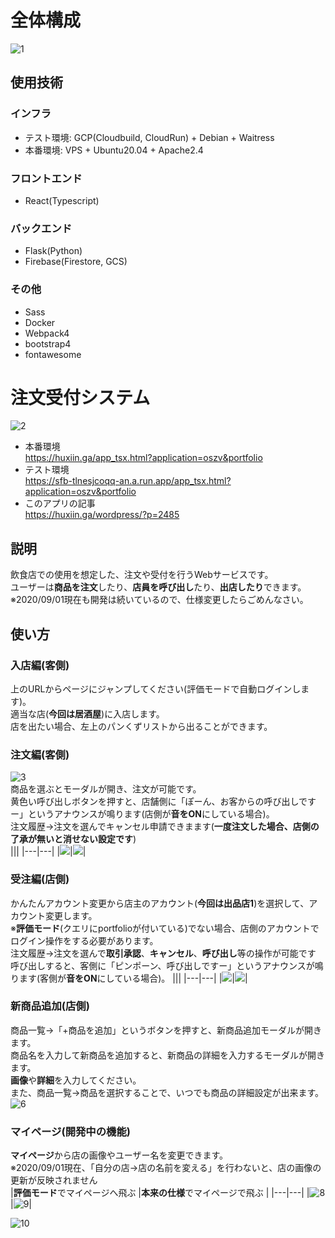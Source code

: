 # 全体構成  
![1](https://github.com/jSm449g4d/PF_apps/blob/master/assets/sikumi.png)  
## 使用技術   
### インフラ  
- テスト環境: GCP(Cloudbuild, CloudRun) + Debian + Waitress  
- 本番環境: VPS + Ubuntu20.04 + Apache2.4  
### フロントエンド  
- React(Typescript)  
### バックエンド  
- Flask(Python)
- Firebase(Firestore, GCS)
### その他  
- Sass
- Docker
- Webpack4
- bootstrap4
- fontawesome

# 注文受付システム  
![2](https://github.com/jSm449g4d/PF_apps/blob/master/assets/oszv_front.png)  
- 本番環境   
https://huxiin.ga/app_tsx.html?application=oszv&portfolio  
- テスト環境  
https://sfb-tlnesjcoqq-an.a.run.app/app_tsx.html?application=oszv&portfolio  
- このアプリの記事  
https://huxiin.ga/wordpress/?p=2485  
## 説明  
飲食店での使用を想定した、注文や受付を行うWebサービスです。  
ユーザーは**商品を注文**したり、**店員を呼び出し**たり、**出店したり**できます。  
※2020/09/01現在も開発は続いているので、仕様変更したらごめんなさい。  
## 使い方  
### 入店編(客側)  
上のURLからページにジャンプしてください(評価モードで自動ログインします)。  
適当な店(**今回は居酒屋**)に入店します。  
店を出たい場合、左上のパンくずリストから出ることができます。  
### 注文編(客側)  
![3](https://github.com/jSm449g4d/PF_apps/blob/master/assets/oszv_inned.png)  
商品を選ぶとモーダルが開き、注文が可能です。  
黄色い呼び出しボタンを押すと、店舗側に「ぽーん、お客からの呼び出しですー」というアナウンスが鳴ります(店側が**音をON**にしている場合)。  
注文履歴→注文を選んでキャンセル申請できまます(**一度注文した場合、店側の了承が無いと消せない設定です**)  
|||
|---|---|
|![](https://github.com/jSm449g4d/PF_apps/blob/master/assets/oszv_orderingselect.png)|![](https://github.com/jSm449g4d/PF_apps/blob/master/assets/oszv_ordering.png)|

### 受注編(店側)  
かんたんアカウント変更から店主のアカウント(**今回は出品店1**)を選択して、アカウント変更します。  
※**評価モード**(クエリにportfolioが付いている)でない場合、店側のアカウントでログイン操作をする必要があります。  
注文履歴→注文を選んで**取引承認**、**キャンセル**、**呼び出し**等の操作が可能です  
呼び出しすると、客側に「ピンポーン、呼び出しですー」というアナウンスが鳴ります(客側が**音をON**にしている場合)。 
|||
|---|---|
|![](https://github.com/jSm449g4d/PF_apps/blob/master/assets/oszv_orderedselect.png)|![](https://github.com/jSm449g4d/PF_apps/blob/master/assets/oszv_ordered.png)|

### 新商品追加(店側)  
商品一覧→「+商品を追加」というボタンを押すと、新商品追加モーダルが開きます。  
商品名を入力して新商品を追加すると、新商品の詳細を入力するモーダルが開きます。  
**画像**や**詳細**を入力してください。  
また、商品一覧→商品を選択することで、いつでも商品の詳細設定が出来ます。  
![6](https://github.com/jSm449g4d/PF_apps/blob/master/assets/oszv_additem.png)  
### マイページ(開発中の機能)  
**マイページ**から店の画像やユーザー名を変更できます。  
※2020/09/01現在、「自分の店→店の名前を変える」を行わないと、店の画像の更新が反映されません  
|**評価モード**でマイページへ飛ぶ  |**本来の仕様**でマイページで飛ぶ |
|---|---|
|![8](https://github.com/jSm449g4d/PF_apps/blob/master/assets/oszv_maiA.png)|![9](https://github.com/jSm449g4d/PF_apps/blob/master/assets/oszv_maiB.png)|

![10](https://github.com/jSm449g4d/PF_apps/blob/master/assets/oszv_maiDa.png)  
